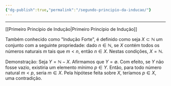 ```yaml
---
{"dg-publish":true,"permalink":"/segundo-principio-da-inducao/"}
---
```


---
[[Primeiro Princípio de Indução\|Primeiro Princípio de Indução]]

Também conhecido como "Indução Forte", é definido como seja $X\subset \mathbb N$ um conjunto com a seguinte propriedade: dado $n\in \mathbb N$, se $X$ contém todos os números naturais $m$ tais que $m<n$, então $n\in X$. Nestas condições, $X=\mathbb N$.

Demonstração: Seja $Y=\mathbb N-X$. Afirmamos que $Y=\emptyset$. Com efeito, se $Y$ não fosse vazio, existiria um elemento mínimo $p\in Y$. Então, para todo número natural $m<p$, seria $m\in X$. Pela hipótese feita sobre $X$, teríamos $p\in X$, uma contradição.